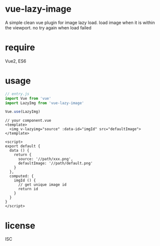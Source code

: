 # vue-lazy-image
A simple clean vue plugin for image lazy load. load image when it is within the viewport. no try again when load failed

# require
Vue2, ES6

# usage
```js
// entry.js
import Vue from 'vue'
import LazyImg from 'vue-lazy-image'

Vue.use(LazyImg)

```

```vue
// your component.vue
<template>
  <img v-lazyimg="source" :data-id="imgId" src="defaultImage">
</template>

<script>
export default {
  data () {
    return {
      source: '//path/xxx.png',
      defaultImage: '//path/default.png'
    }
  },
  computed: {
    imgId () {
      // get unique image id 
      return id
    }
  }
}
</script>
```

# license
ISC
